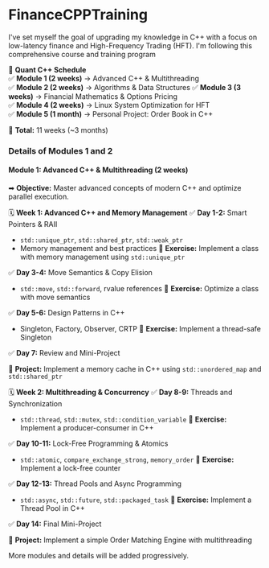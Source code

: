 # FinanceCPPTraining

I've set myself the goal of upgrading my knowledge in C++ with a focus on low-latency finance and High-Frequency Trading (HFT). I'm following this comprehensive course and training program  


📅 **Quant C++ Schedule**  
✅ **Module 1 (2 weeks)** → Advanced C++ & Multithreading  
✅ **Module 2 (2 weeks)** → Algorithms & Data Structures 
✅ **Module 3 (3 weeks)** → Financial Mathematics & Options Pricing  
✅ **Module 4 (2 weeks)** → Linux System Optimization for HFT  
✅ **Module 5 (1 month)** → Personal Project: Order Book in C++  
  
📌 **Total:** 11 weeks (~3 months)

### Details of Modules 1 and 2

#### Module 1: Advanced C++ & Multithreading (2 weeks)
➡ **Objective:** Master advanced concepts of modern C++ and optimize parallel execution.

🗓️ **Week 1: Advanced C++ and Memory Management**
✅ **Day 1-2:** Smart Pointers & RAII

- `std::unique_ptr`, `std::shared_ptr`, `std::weak_ptr`
- Memory management and best practices
📌 **Exercise:** Implement a class with memory management using `std::unique_ptr`

✅ **Day 3-4:** Move Semantics & Copy Elision

- `std::move`, `std::forward`, rvalue references
📌 **Exercise:** Optimize a class with move semantics

✅ **Day 5-6:** Design Patterns in C++

- Singleton, Factory, Observer, CRTP
📌 **Exercise:** Implement a thread-safe Singleton

✅ **Day 7:** Review and Mini-Project

📌 **Project:** Implement a memory cache in C++ using `std::unordered_map` and `std::shared_ptr`

🗓️ **Week 2: Multithreading & Concurrency**
✅ **Day 8-9:** Threads and Synchronization

- `std::thread`, `std::mutex`, `std::condition_variable`
📌 **Exercise:** Implement a producer-consumer in C++

✅ **Day 10-11:** Lock-Free Programming & Atomics

- `std::atomic`, `compare_exchange_strong`, `memory_order`
📌 **Exercise:** Implement a lock-free counter

✅ **Day 12-13:** Thread Pools and Async Programming

- `std::async`, `std::future`, `std::packaged_task`
📌 **Exercise:** Implement a Thread Pool in C++

✅ **Day 14:** Final Mini-Project

📌 **Project:** Implement a simple Order Matching Engine with multithreading

More modules and details will be added progressively.


